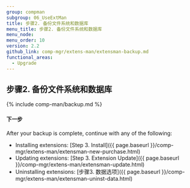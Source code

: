 ```yaml
---
group: compman
subgroup: 06_UseExtMan
title: 步骤2. 备份文件系统和数据库
menu_title: 步骤2. 备份文件系统和数据库
menu_node:
menu_order: 10
version: 2.2
github_link: comp-mgr/extens-man/extensman-backup.md
functional_areas:
  - Upgrade
---
```


## 步骤2. 备份文件系统和数据库

{% include comp-man/backup.md %}

#### 下一步
After your backup is complete, continue with any of the following: 

*	Installing extensions: [Step 3. Install]({{ page.baseurl }}/comp-mgr/extens-man/extensman-new-purchase.html)
*	Updating extensions: [Step 3. Extension Update]({{ page.baseurl }}/comp-mgr/extens-man/extensman-update.html)
*	Uninstalling extensions: [步骤3. 数据选项]({{ page.baseurl }}/comp-mgr/extens-man/extensman-uninst-data.html)

